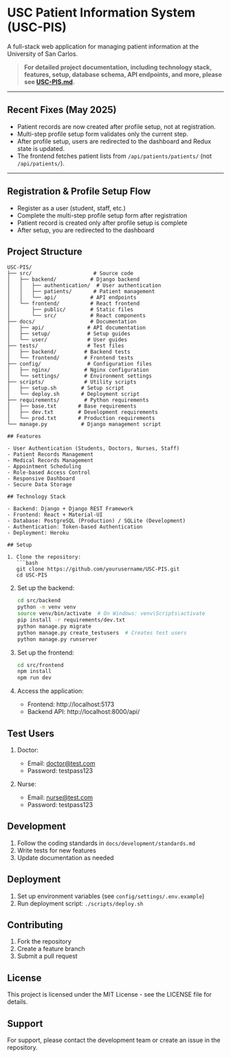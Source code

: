 # USC Patient Information System (USC-PIS)

A full-stack web application for managing patient information at the University of San Carlos.

> **For detailed project documentation, including technology stack, features, setup, database schema, API endpoints, and more, please see [USC-PIS.md](USC-PIS.md).**

---

## Recent Fixes (May 2025)
- Patient records are now created after profile setup, not at registration.
- Multi-step profile setup form validates only the current step.
- After profile setup, users are redirected to the dashboard and Redux state is updated.
- The frontend fetches patient lists from `/api/patients/patients/` (not `/api/patients/`).

---

## Registration & Profile Setup Flow
- Register as a user (student, staff, etc.)
- Complete the multi-step profile setup form after registration
- Patient record is created only after profile setup is complete
- After setup, you are redirected to the dashboard

## Project Structure

```
USC-PIS/
├── src/                    # Source code
│   ├── backend/           # Django backend
│   │   ├── authentication/  # User authentication
│   │   ├── patients/       # Patient management
│   │   └── api/           # API endpoints
│   └── frontend/          # React frontend
│       ├── public/        # Static files
│       └── src/           # React components
├── docs/                  # Documentation
│   ├── api/              # API documentation
│   ├── setup/            # Setup guides
│   └── user/             # User guides
├── tests/                # Test files
│   ├── backend/         # Backend tests
│   └── frontend/        # Frontend tests
├── config/               # Configuration files
│   ├── nginx/           # Nginx configuration
│   └── settings/        # Environment settings
├── scripts/             # Utility scripts
│   ├── setup.sh        # Setup script
│   └── deploy.sh       # Deployment script
├── requirements/        # Python requirements
│   ├── base.txt       # Base requirements
│   ├── dev.txt        # Development requirements
│   └── prod.txt       # Production requirements
└── manage.py           # Django management script

## Features

- User Authentication (Students, Doctors, Nurses, Staff)
- Patient Records Management
- Medical Records Management
- Appointment Scheduling
- Role-based Access Control
- Responsive Dashboard
- Secure Data Storage

## Technology Stack

- Backend: Django + Django REST Framework
- Frontend: React + Material-UI
- Database: PostgreSQL (Production) / SQLite (Development)
- Authentication: Token-based Authentication
- Deployment: Heroku

## Setup

1. Clone the repository:
   ```bash
   git clone https://github.com/yourusername/USC-PIS.git
   cd USC-PIS
   ```

2. Set up the backend:
   ```bash
   cd src/backend
   python -m venv venv
   source venv/bin/activate  # On Windows: venv\Scripts\activate
   pip install -r requirements/dev.txt
   python manage.py migrate
   python manage.py create_testusers  # Creates test users
   python manage.py runserver
   ```

3. Set up the frontend:
   ```bash
   cd src/frontend
   npm install
   npm run dev
   ```

4. Access the application:
   - Frontend: http://localhost:5173
   - Backend API: http://localhost:8000/api/

## Test Users

1. Doctor:
   - Email: doctor@test.com
   - Password: testpass123

2. Nurse:
   - Email: nurse@test.com
   - Password: testpass123

## Development

1. Follow the coding standards in `docs/development/standards.md`
2. Write tests for new features
3. Update documentation as needed

## Deployment

1. Set up environment variables (see `config/settings/.env.example`)
2. Run deployment script: `./scripts/deploy.sh`

## Contributing

1. Fork the repository
2. Create a feature branch
3. Submit a pull request

## License

This project is licensed under the MIT License - see the LICENSE file for details.

## Support

For support, please contact the development team or create an issue in the repository.